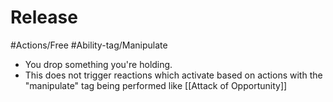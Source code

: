 # Release

#Actions/Free 
#Ability-tag/Manipulate 

* You drop something you're holding.
* This does not trigger reactions which activate based on actions with the "manipulate" tag being performed like [[Attack of Opportunity]]